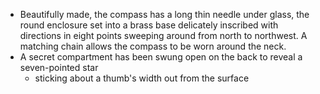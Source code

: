 - Beautifully made, the compass has a long thin needle under glass, the round enclosure set into a brass base delicately inscribed with directions in eight points sweeping around from north to northwest. A matching chain allows the compass to be worn around the neck.
- A secret compartment has been swung open on the back to reveal a seven-pointed star
	- sticking about a thumb's width out from the surface